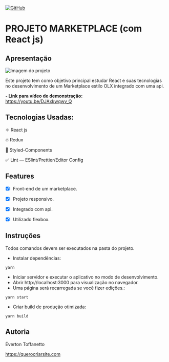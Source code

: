 <a href="./LICENSE">![GitHub](https://img.shields.io/github/license/querocriarsite/marketplace?style=plastic)</a>

# PROJETO MARKETPLACE (com React js)

## Apresentação

![Imagem do projeto](https://raw.githubusercontent.com/querocriarsite/marketplace/master/MARKETPLACE.jpg)

Este projeto tem como objetivo principal estudar React e suas tecnologias no desenvolvimento de um Marketplace estilo OLX integrado com uma api.

<b>- Link para vídeo de demonstração:</b> <br>
https://youtu.be/DJAxkwqwv_Q

## Tecnologias Usadas:

⚛ React js

🔥 Redux

💅 Styled-Components

✅ Lint — ESlint/Prettier/Editor Config

## Features

- [x] Front-end de um marketplace.

- [x] Projeto responsivo.

- [x] Integrado com api.

- [x] Utilizado flexbox.

## Instruções

Todos comandos devem ser executados na pasta do projeto.

- Instalar dependências:

```
yarn
```

- Iniciar servidor e executar o aplicativo no modo de desenvolvimento.
- Abrir http://localhost:3000 para visualização no navegador.
- Uma página será recarregada se você fizer edições.:

```
yarn start
```

- Criar build de produção otimizada:

```
yarn build
```

## Autoria

Éverton Toffanetto

https://querocriarsite.com
